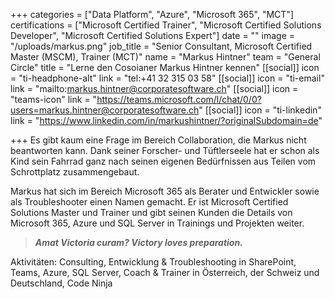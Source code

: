 +++
categories = ["Data Platform", "Azure", "Microsoft 365", "MCT"]
certifications = ["Microsoft Certified Trainer", "Microsoft Certified Solutions Developer", "Microsoft Certified Solutions Expert"]
date = ""
image = "/uploads/markus.png"
job_title = "Senior Consultant, Microsoft Certified Master (MSCM), Trainer (MCT)"
name = "Markus Hintner"
team = "General Circle"
title = "Lerne den Cosoianer Markus Hintner kennen"
[[social]]
icon = "ti-headphone-alt"
link = "tel:+41 32 315 03 58"
[[social]]
icon = "ti-email"
link = "mailto:markus.hintner@corporatesoftware.ch"
[[social]]
icon = "teams-icon"
link = "https://teams.microsoft.com/l/chat/0/0?users=markus.hintner@corporatesoftware.ch"
[[social]]
icon = "ti-linkedin"
link = "https://www.linkedin.com/in/markushintner/?originalSubdomain=de"

+++
Es gibt kaum eine Frage im Bereich Collaboration, die Markus nicht beantworten kann. Dank seiner Forscher- und Tüftlerseele hat er schon als Kind sein Fahrrad ganz nach seinen eigenen Bedürfnissen aus Teilen vom Schrottplatz zusammengebaut.

Markus hat sich im Bereich Microsoft 365 als Berater und Entwickler sowie als Troubleshooter einen Namen gemacht. Er ist Microsoft Certified Solutions Master und Trainer und gibt seinen Kunden die Details von Microsoft 365, Azure und SQL Server in Trainings und Projekten weiter.

> **_Amat Victoria curam? Victory loves preparation._**

Aktivitäten: Consulting, Entwicklung & Troubleshooting in SharePoint, Teams, Azure, SQL Server, Coach & Trainer in Österreich, der Schweiz und Deutschland, Code Ninja